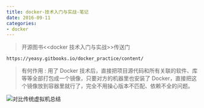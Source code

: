 ```yaml
---
title: docker-技术入门与实战-笔记
date: 2016-09-11
categories: 
- docker
---
```


> 开源图书<<docker 技术入门与实战>>传送门

```
https://yeasy.gitbooks.io/docker_practice/content/
```

> 有何作用 : 用了 Docker 技术后，直接把项目源代码和所有关联的软件、库等等全部打包成一个镜像，只要对方的机器里也安装了 Docker，直接把这个镜像放到容器里就行了，完全不用操心版本不匹配、依赖不全的问题。


![对比传统虚拟机总结](http://upload-images.jianshu.io/upload_images/80378-a1785897e3d0b4b7.png?imageMogr2/auto-orient/strip%7CimageView2/2/w/1240)

